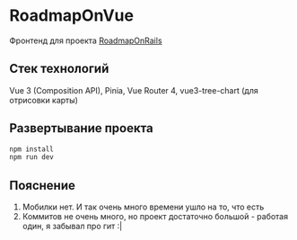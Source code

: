 # RoadmapOnVue

Фронтенд для проекта [RoadmapOnRails](https://github.com/FyorLando/RoadmapOnRails)

## Стек технологий

Vue 3 (Composition API), Pinia, Vue Router 4, vue3-tree-chart (для отрисовки карты)

## Развертывание проекта

```sh
npm install
npm run dev
```

## Пояснение
1. Мобилки нет. И так очень много времени ушло на то, что есть
2. Коммитов не очень много, но проект достаточно большой - работая один, я забывал про гит :|

